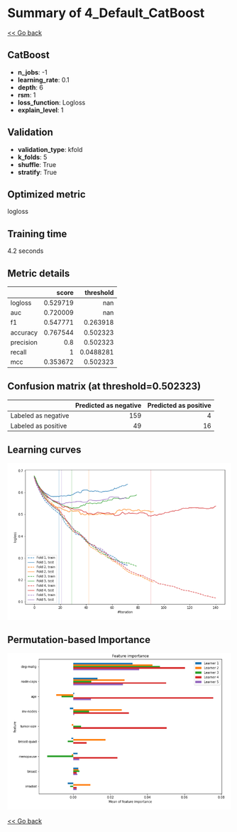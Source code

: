 # Summary of 4_Default_CatBoost

[<< Go back](../README.md)


## CatBoost
- **n_jobs**: -1
- **learning_rate**: 0.1
- **depth**: 6
- **rsm**: 1
- **loss_function**: Logloss
- **explain_level**: 1

## Validation
 - **validation_type**: kfold
 - **k_folds**: 5
 - **shuffle**: True
 - **stratify**: True

## Optimized metric
logloss

## Training time

4.2 seconds

## Metric details
|           |    score |   threshold |
|:----------|---------:|------------:|
| logloss   | 0.529719 | nan         |
| auc       | 0.720009 | nan         |
| f1        | 0.547771 |   0.263918  |
| accuracy  | 0.767544 |   0.502323  |
| precision | 0.8      |   0.502323  |
| recall    | 1        |   0.0488281 |
| mcc       | 0.353672 |   0.502323  |


## Confusion matrix (at threshold=0.502323)
|                     |   Predicted as negative |   Predicted as positive |
|:--------------------|------------------------:|------------------------:|
| Labeled as negative |                     159 |                       4 |
| Labeled as positive |                      49 |                      16 |

## Learning curves
![Learning curves](learning_curves.png)

## Permutation-based Importance
![Permutation-based Importance](permutation_importance.png)

[<< Go back](../README.md)
